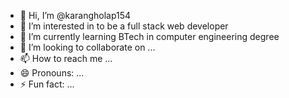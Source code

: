 - 👋 Hi, I’m @karangholap154
- 👀 I’m interested in to be a full stack web developer
- 🌱 I’m currently learning BTech in computer engineering degree
- 💞️ I’m looking to collaborate on ...
- 📫 How to reach me ...
- 😄 Pronouns: ...
- ⚡ Fun fact: ...

<!---
karangholap154/karangholap154 is a ✨ special ✨ repository because its `README.md` (this file) appears on your GitHub profile.
You can click the Preview link to take a look at your changes.
--->
